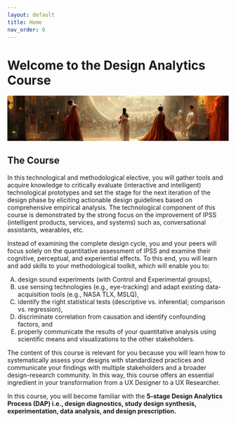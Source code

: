 ```yaml
---
layout: default
title: Home
nav_order: 0
---
```


<style type="text/css">
    ol { list-style-type: upper-alpha; }
</style>

# Welcome to the Design Analytics Course

<p align="center">
  <img src="/assets/images/ml4d_banner.png" />
</p>

## The Course

In this technological and methodological elective, you will gather tools and acquire knowledge to critically evaluate (interactive and intelligent) technological prototypes and set the stage for the next iteration of the design phase by eliciting actionable design guidelines based on comprehensive empirical analysis.
The technological component of this course is demonstrated by the strong focus on the improvement of IPSS (intelligent products, services, and systems) such as, conversational assistants, wearables, etc.

Instead of examining the complete design cycle, you and your peers will focus solely on the quantitative assessment of IPSS and examine their cognitive, perceptual, and experiential effects.
To this end, you will learn and add skills to your methodological toolkit, which will enable you to:

1.  design sound experiments (with Control and Experimental groups),
2.  use sensing technologies (e.g., eye-tracking) and adapt existing data-acquisition tools (e.g., NASA TLX, MSLQ),
3.  identify the right statistical tests (descriptive vs. inferential; comparison vs. regression),
4.  discriminate correlation from causation and identify confounding factors, and
5.  properly communicate the results of your quantitative analysis using scientific means and visualizations to the other stakeholders.

The content of this course is relevant for you because you will learn how to systematically assess your designs with standardized practices and communicate your findings with multiple stakeholders and a broader design-research community.
In this way, this course offers an essential ingredient in your transformation from a UX Designer to a UX Researcher.

In this course, you will become familiar with the **5-stage Design Analytics Process (DAP) i.e., design diagnostics, study design synthesis, experimentation, data analysis, and design prescription.**
